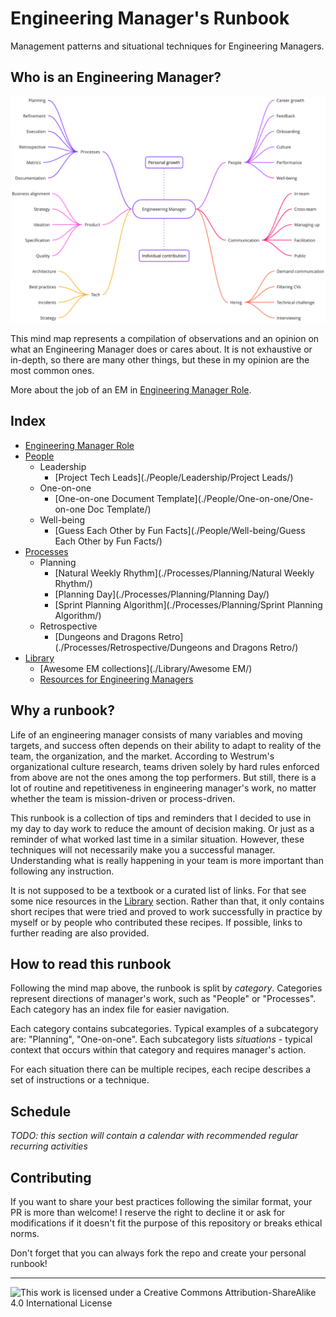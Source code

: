 # Engineering Manager's Runbook

Management patterns and situational techniques for Engineering Managers.

## Who is an Engineering Manager?

![Engineering Manager mindmap](./em-mindmap.png)

This mind map represents a compilation of observations and an opinion on what an Engineering Manager does or cares about. It is not exhaustive or in-depth, so there are many other things, but these in my opinion are the most common ones.

More about the job of an EM in [Engineering Manager Role](./engineering-manager-role.md).

## Index

- [Engineering Manager Role](./engineering-manager-role.md)
- [People](./People)
  - Leadership
    - [Project Tech Leads](./People/Leadership/Project Leads/)
  - One-on-one
    - [One-on-one Document Template](./People/One-on-one/One-on-one Doc Template/)
  - Well-being
    - [Guess Each Other by Fun Facts](./People/Well-being/Guess Each Other by Fun Facts/)
- [Processes](./Processes)
  - Planning
    - [Natural Weekly Rhythm](./Processes/Planning/Natural Weekly Rhythm/)
    - [Planning Day](./Processes/Planning/Planning Day/)
    - [Sprint Planning Algorithm](./Processes/Planning/Sprint Planning Algorithm/)
  - Retrospective
    - [Dungeons and Dragons Retro](./Processes/Retrospective/Dungeons and Dragons Retro/)
- [Library](./Library)
  - [Awesome EM collections](./Library/Awesome EM/)
  - [Resources for Engineering Managers](./Library/Resources/)

## Why a runbook?

Life of an engineering manager consists of many variables and moving targets, and success often depends on their ability to adapt to reality of the team, the organization, and the market. According to Westrum's organizational culture research, teams driven solely by hard rules enforced from above are not the ones among the top performers. But still, there is a lot of routine and repetitiveness in engineering manager's work, no matter whether the team is mission-driven or process-driven.

This runbook is a collection of tips and reminders that I decided to use in my day to day work to reduce the amount of decision making. Or just as a reminder of what worked last time in a similar situation. However, these techniques will not necessarily make you a successful manager. Understanding what is really happening in your team is more important than following any instruction.

It is not supposed to be a textbook or a curated list of links. For that see some nice resources in the [Library](./Library/) section. Rather than that, it only contains short recipes that were tried and proved to work successfully in practice by myself or by people who contributed these recipes. If possible, links to further reading are also provided.

## How to read this runbook

Following the mind map above, the runbook is split by _category_. Categories represent directions of manager's work, such as "People" or "Processes". Each category has an index file for easier navigation.

Each category contains subcategories. Typical examples of a subcategory are: "Planning", "One-on-one". Each subcategory lists _situations_ - typical context that occurs within that category and requires manager's action.

For each situation there can be multiple recipes, each recipe describes a set of instructions or a technique.

## Schedule

_TODO: this section will contain a calendar with recommended regular recurring activities_

## Contributing

If you want to share your best practices following the similar format, your PR is more than welcome! I reserve the right to decline it or ask for modifications if it doesn't fit the purpose of this repository or breaks ethical norms.

Don't forget that you can always fork the repo and create your personal runbook!

---

![This work is licensed under a Creative Commons Attribution-ShareAlike 4.0 International License](https://i.creativecommons.org/l/by-sa/4.0/88x31.png)
